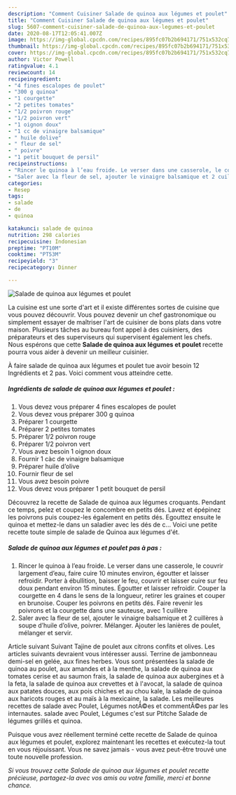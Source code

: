 ```yaml
---
description: "Comment Cuisiner Salade de quinoa aux légumes et poulet"
title: "Comment Cuisiner Salade de quinoa aux légumes et poulet"
slug: 5607-comment-cuisiner-salade-de-quinoa-aux-legumes-et-poulet
date: 2020-08-17T12:05:41.007Z
image: https://img-global.cpcdn.com/recipes/895fc07b2b694171/751x532cq70/salade-de-quinoa-aux-legumes-et-poulet-photo-principale-de-la-recette.jpg
thumbnail: https://img-global.cpcdn.com/recipes/895fc07b2b694171/751x532cq70/salade-de-quinoa-aux-legumes-et-poulet-photo-principale-de-la-recette.jpg
cover: https://img-global.cpcdn.com/recipes/895fc07b2b694171/751x532cq70/salade-de-quinoa-aux-legumes-et-poulet-photo-principale-de-la-recette.jpg
author: Victor Powell
ratingvalue: 4.1
reviewcount: 14
recipeingredient:
- "4 fines escalopes de poulet"
- "300 g quinoa"
- "1 courgette"
- "2 petites tomates"
- "1/2 poivron rouge"
- "1/2 poivron vert"
- "1 oignon doux"
- "1 cc de vinaigre balsamique"
- " huile dolive"
- " fleur de sel"
- " poivre"
- "1 petit bouquet de persil"
recipeinstructions:
- "Rincer le quinoa à l’eau froide. Le verser dans une casserole, le couvrir largement d’eau, faire cuire 10 minutes environ, égoutter et laisser refroidir. Porter à ébullition, baisser le feu, couvrir et laisser cuire sur feu doux pendant environ 15 minutes. Égoutter et laisser refroidir. Couper la courgette en 4 dans le sens de la longueur, retirer les graines et couper en brunoise. Couper les poivrons en petits dés. Faire revenir les poivrons et la courgette dans une sauteuse, avec 1 cuillère"
- "Saler avec la fleur de sel, ajouter le vinaigre balsamique et 2 cuillères à soupe d’huile d’olive, poivrer. Mélanger. Ajouter les lanières de poulet, mélanger et servir."
categories:
- Resep
tags:
- salade
- de
- quinoa

katakunci: salade de quinoa 
nutrition: 298 calories
recipecuisine: Indonesian
preptime: "PT10M"
cooktime: "PT53M"
recipeyield: "3"
recipecategory: Dinner

---
```



![Salade de quinoa aux légumes et poulet](https://img-global.cpcdn.com/recipes/895fc07b2b694171/751x532cq70/salade-de-quinoa-aux-legumes-et-poulet-photo-principale-de-la-recette.jpg)

La cuisine est une sorte d'art et il existe différentes sortes de cuisine que vous pouvez découvrir. Vous pouvez devenir un chef gastronomique ou simplement essayer de maîtriser l'art de cuisiner de bons plats dans votre maison. Plusieurs tâches au bureau font appel à des cuisiniers, des préparateurs et des superviseurs qui supervisent également les chefs. Nous espérons que cette <strong> Salade de quinoa aux légumes et poulet </strong> recette pourra vous aider à devenir un meilleur cuisinier.

<!--inarticleads1-->

À faire salade de quinoa aux légumes et poulet tue avoir besoin 12 Ingrédients et 2 pas. Voici comment vous atteindre cette.

##### Ingrédients de salade de quinoa aux légumes et poulet :

1. Vous devez vous préparer 4 fines escalopes de poulet
1. Vous devez vous préparer 300 g quinoa
1. Préparer 1 courgette
1. Préparer 2 petites tomates
1. Préparer 1/2 poivron rouge
1. Préparer 1/2 poivron vert
1. Vous avez besoin 1 oignon doux
1. Fournir 1 càc de vinaigre balsamique
1. Préparer  huile d’olive
1. Fournir  fleur de sel
1. Vous avez besoin  poivre
1. Vous devez vous préparer 1 petit bouquet de persil


Découvrez la recette de Salade de quinoa aux légumes croquants. Pendant ce temps, pelez et coupez le concombre en petits dés. Lavez et épépinez les poivrons puis coupez-les également en petits dés. Egouttez ensuite le quinoa et mettez-le dans un saladier avec les dés de c… Voici une petite recette toute simple de salade de Quinoa aux légumes d&#39;ét. 

<!--inarticleads2-->

##### Salade de quinoa aux légumes et poulet pas à pas :

1. Rincer le quinoa à l’eau froide. Le verser dans une casserole, le couvrir largement d’eau, faire cuire 10 minutes environ, égoutter et laisser refroidir. Porter à ébullition, baisser le feu, couvrir et laisser cuire sur feu doux pendant environ 15 minutes. Égoutter et laisser refroidir. Couper la courgette en 4 dans le sens de la longueur, retirer les graines et couper en brunoise. Couper les poivrons en petits dés. Faire revenir les poivrons et la courgette dans une sauteuse, avec 1 cuillère
1. Saler avec la fleur de sel, ajouter le vinaigre balsamique et 2 cuillères à soupe d’huile d’olive, poivrer. Mélanger. Ajouter les lanières de poulet, mélanger et servir.


Article suivant Suivant Tajine de poulet aux citrons confits et olives. Les articles suivants devraient vous intéresser aussi. Terrine de jambonneau demi-sel en gelée, aux fines herbes. Vous sont présentées la salade de quinoa au poulet, aux amandes et à la menthe, la salade de quinoa aux tomates cerise et au saumon frais, la salade de quinoa aux aubergines et à la feta, la salade de quinoa aux crevettes et à l&#39;avocat, la salade de quinoa aux patates douces, aux pois chiches et au chou kale, la salade de quinoa aux haricots rouges et au maïs à la mexicaine, la salade. Les meilleures recettes de salade avec Poulet, Légumes notÃ©es et commentÃ©es par les internautes. salade avec Poulet, Légumes c&#39;est sur Ptitche Salade de légumes grillés et quinoa. 

<!--inarticleads1-->

<p>
Puisque vous avez réellement terminé cette recette de Salade de quinoa aux légumes et poulet, explorez maintenant les recettes et exécutez-la tout en vous réjouissant. Vous ne savez jamais - vous avez peut-être trouvé une toute nouvelle profession.
</p>

<p>
<i>Si vous trouvez cette Salade de quinoa aux légumes et poulet recette précieuse, partagez-la avec vos amis ou votre famille, merci et bonne chance.</i>
</p>
